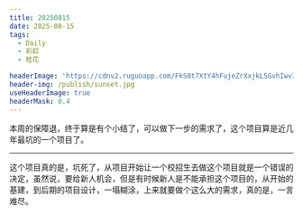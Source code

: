 ```yaml
---
title: 20250815
date: 2025-08-15
tags:
  - Daily
  - 彩虹
  - 桂花

headerImage: 'https://cdnv2.ruguoapp.com/FkS0t7XtY4hFujeZrXxjkLSGvhIwv3.jpg'
header-img: /publish/sunset.jpg
useHeaderImage: true
headerMask: 0.4
---
```


本周的保障退，终于算是有个小结了，可以做下一步的需求了，这个项目算是近几年最坑的一个项目了。

---



这个项目真的是，坑死了，从项目开始让一个校招生去做这个项目就是一个错误的决定，虽然说，要给新人机会，但是有时候新人是不能承担这个项目的，从开始的基建，到后期的项目设计，一塌糊涂，上来就要做个这么大的需求，真的是，一言难尽。
